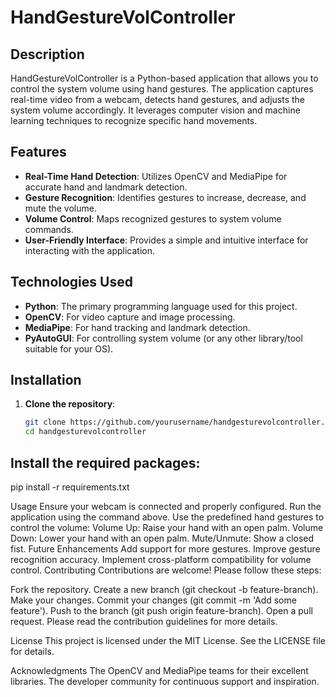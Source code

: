 # HandGestureVolController

## Description

HandGestureVolController is a Python-based application that allows you to control the system volume using hand gestures. The application captures real-time video from a webcam, detects hand gestures, and adjusts the system volume accordingly. It leverages computer vision and machine learning techniques to recognize specific hand movements.

## Features

- **Real-Time Hand Detection**: Utilizes OpenCV and MediaPipe for accurate hand and landmark detection.
- **Gesture Recognition**: Identifies gestures to increase, decrease, and mute the volume.
- **Volume Control**: Maps recognized gestures to system volume commands.
- **User-Friendly Interface**: Provides a simple and intuitive interface for interacting with the application.

## Technologies Used

- **Python**: The primary programming language used for this project.
- **OpenCV**: For video capture and image processing.
- **MediaPipe**: For hand tracking and landmark detection.
- **PyAutoGUI**: For controlling system volume (or any other library/tool suitable for your OS).

## Installation

1. **Clone the repository**:
   ```sh
   git clone https://github.com/yourusername/handgesturevolcontroller.git
   cd handgesturevolcontroller

## Install the required packages:
  
  pip install -r requirements.txt

 Usage
Ensure your webcam is connected and properly configured.
Run the application using the command above.
Use the predefined hand gestures to control the volume:
Volume Up: Raise your hand with an open palm.
Volume Down: Lower your hand with an open palm.
Mute/Unmute: Show a closed fist.
Future Enhancements
Add support for more gestures.
Improve gesture recognition accuracy.
Implement cross-platform compatibility for volume control.
Contributing
Contributions are welcome! Please follow these steps:

Fork the repository.
Create a new branch (git checkout -b feature-branch).
Make your changes.
Commit your changes (git commit -m 'Add some feature').
Push to the branch (git push origin feature-branch).
Open a pull request.
Please read the contribution guidelines for more details.

License
This project is licensed under the MIT License. See the LICENSE file for details.

Acknowledgments
The OpenCV and MediaPipe teams for their excellent libraries.
The developer community for continuous support and inspiration. 

